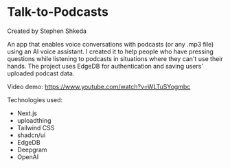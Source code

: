 # Talk-to-Podcasts

Created by Stephen Shkeda

An app that enables voice conversations with podcasts (or any .mp3 file) using an AI voice assistant. I created it to help people who have pressing questions while listening to podcasts in situations where they can't use their hands. The project uses EdgeDB for authentication and saving users' uploaded podcast data.

Video demo: https://www.youtube.com/watch?v=WLTuSYogmbc

Technologies used:
- Next.js
- uploadthing
- Tailwind CSS
- shadcn/ui
- EdgeDB
- Deepgram
- OpenAI
